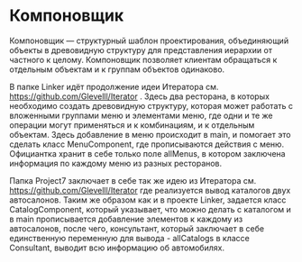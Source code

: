 # Компоновщик

Компоновщик — структурный шаблон проектирования, объединяющий объекты в древовидную структуру для представления иерархии от частного к целому. Компоновщик позволяет клиентам обращаться к отдельным объектам и к группам объектов одинаково.

В папке Linker идёт продолжение идеи Итератора см. https://github.com/Glevelll/Iterator . Здесь два ресторана, в которых необходимо создать древовидную структуру, которая может работать с вложенными группами меню и элементами меню, где одни и те же операции могут применяться и к комбинациям, и к отдельным объектам. Здесь добавление в меню происходит в main, и помогает это сделать класс MenuComponent, где прописываются действия с меню. Официантка хранит в себе только поле allMenus, в котором заключена информация по каждому меню из разных ресторанов.

Папка Project7 заключает в себе так же идею из Итератора см. https://github.com/Glevelll/Iterator где реализуется вывод каталогов двух автосалонов. Таким же образом как и в проекте Linker, задается класс CatalogComponent, который указывает, что можно делать с каталогом и в main прописывается добавление элементов к каждому из автосалонов, после чего, консультант, который заключает в себе единственную переменную для вывода - allCatalogs в классе Consultant, выводит всю информацию об автомобилях.
